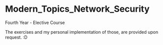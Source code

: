 # Modern_Topics_Network_Security
Fourth Year - Elective Course 


The exercises and my personal implementation of those, are provided upon request. :D 
